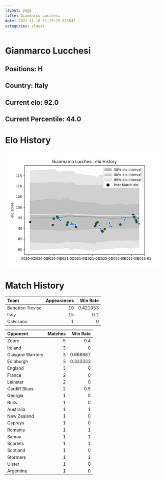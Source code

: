 ```yaml
---  
layout: page  
title: Gianmarco Lucchesi  
date: 2022-11-16 11:25:25.623542  
categories: player  
---
```

# Gianmarco Lucchesi

## Positions: H

## Country: Italy

## Current elo: 92.0

## Current Percentile: 44.0

# Elo History


![elo history](history_GianmarcoLucchesi.png)
# Match History


| Team             |   Appearances |   Win Rate |
|:-----------------|--------------:|-----------:|
| Benetton Treviso |            19 |   0.421053 |
| Italy            |            15 |   0.2      |
| Calvisano        |             1 |   0        |

| Opponent         |   Matches |   Win Rate |
|:-----------------|----------:|-----------:|
| Zebre            |         5 |   0.4      |
| Ireland          |         3 |   0        |
| Glasgow Warriors |         3 |   0.666667 |
| Edinburgh        |         3 |   0.333333 |
| England          |         3 |   0        |
| France           |         2 |   0        |
| Leinster         |         2 |   0        |
| Cardiff Blues    |         2 |   0.5      |
| Georgia          |         1 |   0        |
| Bulls            |         1 |   0        |
| Australia        |         1 |   1        |
| New Zealand      |         1 |   0        |
| Ospreys          |         1 |   0        |
| Romania          |         1 |   1        |
| Samoa            |         1 |   1        |
| Scarlets         |         1 |   1        |
| Scotland         |         1 |   0        |
| Stormers         |         1 |   1        |
| Ulster           |         1 |   0        |
| Argentina        |         1 |   0        |